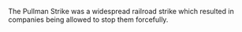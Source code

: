 The Pullman Strike was a widespread railroad strike which resulted in companies being allowed to stop them forcefully.